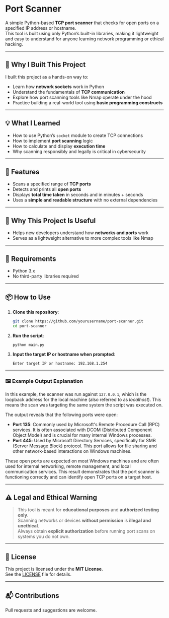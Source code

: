 # Port Scanner

A simple Python-based **TCP port scanner** that checks for open ports on a specified IP address or hostname.  
This tool is built using only Python’s built-in libraries, making it lightweight and easy to understand for anyone learning network programming or ethical hacking.

---

## 🎯 Why I Built This Project

I built this project as a hands-on way to:
- Learn how **network sockets** work in Python
- Understand the fundamentals of **TCP communication**
- Explore how port scanning tools like Nmap operate under the hood
- Practice building a real-world tool using **basic programming constructs**

---

## 💡 What I Learned

- How to use Python’s `socket` module to create TCP connections
- How to implement **port scanning** logic
- How to calculate and display **execution time**
- Why scanning responsibly and legally is critical in cybersecurity

---

## 🚀 Features

- Scans a specified range of **TCP ports**
- Detects and prints all **open ports**
- Displays **total time taken** in seconds and in minutes + seconds
- Uses a **simple and readable structure** with no external dependencies

---

## 📌 Why This Project Is Useful

- Helps new developers understand how **networks and ports** work
- Serves as a lightweight alternative to more complex tools like Nmap

---

## 🧰 Requirements

- Python 3.x
- No third-party libraries required

---

## 📦 How to Use

1. **Clone this repository**:

    ```bash
    git clone https://github.com/yourusername/port-scanner.git
    cd port-scanner
    ```

2. **Run the script**:

    ```bash
    python main.py
    ```

3. **Input the target IP or hostname when prompted**:

    ```text
    Enter target IP or hostname: 192.168.1.254
    ```

---

### 🖼️ Example Output Explanation

In this example, the scanner was run against `127.0.0.1`, which is the loopback address for the local machine (also referred to as *localhost*). This means the scan was targeting the same system the script was executed on.

The output reveals that the following ports were open:

- **Port 135**: Commonly used by Microsoft's Remote Procedure Call (RPC) services. It is often associated with DCOM (Distributed Component Object Model) and is crucial for many internal Windows processes.
- **Port 445**: Used by Microsoft Directory Services, specifically for SMB (Server Message Block) protocol. This port allows for file sharing and other network-based interactions on Windows machines.

These open ports are expected on most Windows machines and are often used for internal networking, remote management, and local communication services. This result demonstrates that the port scanner is functioning correctly and can identify open TCP ports on a target host.


---

## ⚠️ Legal and Ethical Warning

> This tool is meant for **educational purposes** and **authorized testing only**.  
> Scanning networks or devices **without permission** is **illegal and unethical**.  
> Always obtain **explicit authorization** before running port scans on systems you do not own.

---

## 📄 License

This project is licensed under the **MIT License**.  
See the [LICENSE](LICENSE) file for details.

---

## 📬 Contributions

Pull requests and suggestions are welcome.  
